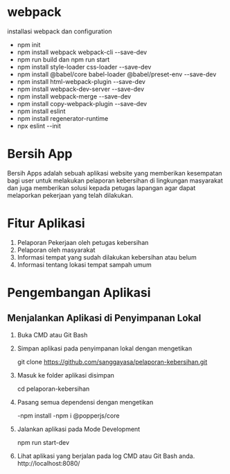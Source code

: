 # webpack
installasi webpack dan configuration
- npm init
- npm install webpack webpack-cli --save-dev
- npm run build dan npm run start
- npm install style-loader css-loader --save-dev
- npm install @babel/core babel-loader @babel/preset-env --save-dev
- npm install html-webpack-plugin --save-dev
- npm install webpack-dev-server --save-dev
- npm install webpack-merge --save-dev
- npm install copy-webpack-plugin --save-dev
- npm install eslint
- npm install regenerator-runtime
- npx eslint --init


# Bersih App 
Bersih Apps adalah sebuah aplikasi website yang memberikan kesempatan bagi user untuk melakukan pelaporan kebersihan di lingkungan masyarakat dan juga memberikan solusi kepada petugas lapangan agar dapat melaporkan pekerjaan yang telah dilakukan.

# Fitur Aplikasi
1. Pelaporan Pekerjaan oleh petugas kebersihan
2. Pelaporan oleh masyarakat 
3. Informasi tempat yang sudah dilakukan kebersihan atau belum
4. Informasi tentang lokasi tempat sampah umum 

# Pengembangan Aplikasi

## Menjalankan Aplikasi di Penyimpanan Lokal

1. Buka CMD atau Git Bash

2. Simpan aplikasi pada penyimpanan lokal dengan mengetikan

    git clone https://github.com/sanggayasa/pelaporan-kebersihan.git

3. Masuk ke folder aplikasi disimpan

    cd pelaporan-kebersihan

4. Pasang semua dependensi dengan mengetikan

    -npm install
    -npm i @popperjs/core

5. Jalankan aplikasi pada Mode Development

    npm run start-dev

6. Lihat aplikasi yang berjalan pada log CMD atau Git Bash anda.
    http://localhost:8080/


